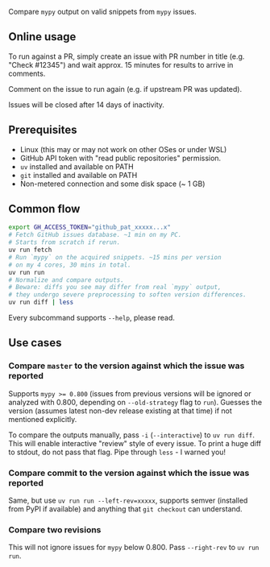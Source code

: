 Compare `mypy` output on valid snippets from `mypy` issues.

## Online usage

To run against a PR, simply create an issue with PR number in title
(e.g. "Check #12345") and wait approx. 15 minutes for results to arrive
in comments.

Comment on the issue to run again (e.g. if upstream PR was updated).

Issues will be closed after 14 days of inactivity.

## Prerequisites

* Linux (this may or may not work on other OSes or under WSL)
* GitHub API token with "read public repositories" permission.
* `uv` installed and available on PATH
* `git` installed and available on PATH
* Non-metered connection and some disk space (~ 1 GB)

## Common flow

```bash
export GH_ACCESS_TOKEN="github_pat_xxxxx...x"
# Fetch GitHub issues database. ~1 min on my PC.
# Starts from scratch if rerun.
uv run fetch
# Run `mypy` on the acquired snippets. ~15 mins per version
# on my 4 cores, 30 mins in total.
uv run run
# Normalize and compare outputs.
# Beware: diffs you see may differ from real `mypy` output,
# they undergo severe preprocessing to soften version differences.
uv run diff | less
```

Every subcommand supports `--help`, please read.

## Use cases

### Compare `master` to the version against which the issue was reported

Supports `mypy >= 0.800` (issues from previous versions will be ignored or
analyzed with 0.800, depending on `--old-strategy` flag to `run`).
Guesses the version (assumes latest non-dev release existing at that time) if
not mentioned explicitly.

To compare the outputs manually, pass `-i` (`--interactive`) to `uv run diff`.
This will enable interactive "review" style of every issue.
To print a huge diff to stdout, do not pass that flag. Pipe through `less` - I warned you!

### Compare commit to the version against which the issue was reported

Same, but use `uv run run --left-rev=xxxxx`, supports semver (installed from PyPI if available)
and anything that `git checkout` can understand.

### Compare two revisions

This will not ignore issues for `mypy` below 0.800. Pass `--right-rev` to `uv run run`.
